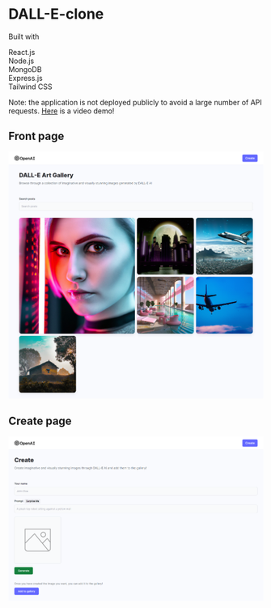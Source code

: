 # DALL-E-clone

Built with

React.js\
Node.js\
MongoDB\
Express.js\
Tailwind CSS

Note: the application is not deployed publicly to avoid a large number of API requests. [Here](https://drive.google.com/file/d/1nKnAg6C0p3e9-Gb_dH-n_3BnIAFBEFEB/view?usp=sharing) is a video demo!

## Front page
![home](home.png)

## Create page
![create post](create.png)
